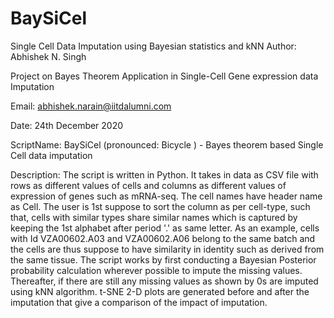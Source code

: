 # BaySiCel
Single Cell Data Imputation using Bayesian statistics and kNN
Author: Abhishek N. Singh

Project on Bayes Theorem Application in Single-Cell Gene expression data Imputation

Email: abhishek.narain@iitdalumni.com

Date: 24th December 2020

ScriptName: BaySiCel (pronounced: Bicycle ) - Bayes theorem based Single Cell data imputation

Description: The script is written in Python. It takes in data as CSV file with rows as different values of cells and columns as different values of expression of genes such as mRNA-seq. The cell names have header name as Cell. The user is 1st suppose to sort the column as per cell-type, such that, cells with similar types share similar names which is captured by keeping the 1st alphabet after period '.' as same letter. As an example, cells with Id VZA00602.A03 and VZA00602.A06 belong to the same batch and the cells are thus suppose to have similarity in identity such as derived from the same tissue. The script works by first conducting a Bayesian Posterior probability calculation wherever possible to impute the missing values. Thereafter, if there are still any missing values as shown by 0s are imputed using kNN algorithm. t-SNE 2-D plots are generated before and after the imputation that give a comparison of the impact of imputation.
